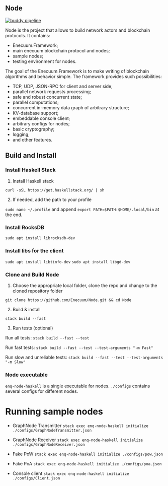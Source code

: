 ## Node

[![buddy pipeline](https://buddy.enecuum.com/enecuum/node/pipelines/pipeline/19/badge.svg?token=c35be458f2d393a30001acf59f086401a00713eb057ab070050e9855280788bf "buddy pipeline")](https://buddy.enecuum.com/enecuum/node/pipelines/pipeline/19)

Node is the project that allows to build network actors and blockchain protocols. It contains:

  - Enecuum.Framework;
  - main enecuum blockchain protocol and nodes;
  - sample nodes;
  - testing environment for nodes.

The goal of the Enecuum.Framework is to make writing of blockchain algorithms and behavior simple.
The framework provides such possibilities:

  - TCP, UDP, JSON-RPC for client and server side;
  - parallel network requests processing;
  - safe and robust concurrent state;
  - parallel computations;
  - concurrent in-memory data graph of arbitrary structure;
  - KV-database support;
  - embeddable console client;
  - arbitrary configs for nodes;
  - basic cryptography;
  - logging;
  - and other features.

## Build and Install

### Install Haskell Stack

1. Install Haskell stack

`curl -sSL https://get.haskellstack.org/ | sh`

2. If needed, add the path to your profile

`sudo nano ~/.profile` and append `export PATH=$PATH:$HOME/.local/bin` at the end.

### Install RocksDB

`sudo apt install librocksdb-dev`

### Install libs for the client

`sudo apt install libtinfo-dev`
`sudo apt install libgd-dev`

### Clone and Build Node

1. Choose the appropriate local folder, clone the repo and change to the cloned repository folder

`git clone https://github.com/Enecuum/Node.git && cd Node`

2. Build & install

`stack build --fast`

3. Run tests (optional) 

Run all tests:
`stack build --fast --test`

Run fast tests:
`stack build --fast --test --test-arguments "-m Fast"`

Run slow and unreliable tests:
`stack build --fast --test --test-arguments "-m Slow"`

### Node executable

`enq-node-haskell` is a single executable for nodes.
`./configs` contains several configs for different nodes.

# Running sample nodes

* GraphNode Transmitter
`stack exec enq-node-haskell initialize ./configs/GraphNodeTransmitter.json`

* GraphNode Receiver
`stack exec enq-node-haskell initialize ./configs/GraphNodeReceiver.json`

* Fake PoW
`stack exec enq-node-haskell initialize ./configs/pow.json`

* Fake PoA
`stack exec enq-node-haskell initialize ./configs/poa.json`

* Console client
`stack exec enq-node-haskell initialize ./configs/Client.json`